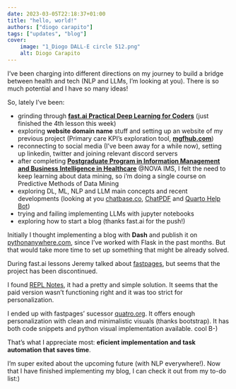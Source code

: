 ```yaml
---
date: 2023-03-05T22:18:37+01:00
title: "hello, world!"
authors: ["diogo carapito"]
tags: ["updates", "blog"]
cover:
    image: "1_Diogo DALL-E circle 512.png"
    alt: Diogo Carapito
---
```


I’ve been charging into different directions on my journey to build a bridge between health and tech (NLP and LLMs, I’m looking at you).
There is so much potential and I have so many ideas!

So, lately I’ve been:
- grinding through **[fast.ai Practical Deep Learning for Coders](https://www.youtube.com/watch?v=8SF_h3xF3cE&list=PLfYUBJiXbdtSvpQjSnJJ_PmDQB_VyT5iU)** (just finished the 4th lesson this week)
- exploring **website domain name** stuff and setting up an website of my previous project (Primary care KPI’s exploration tool, **[mgfhub.com](mgfhub.com)**)
- reconnecting to social media (I’ve been away for a while now), setting up linkedin, twitter and joining relevant discord servers
- after completing **[Postgraduate Program in Information Management and Business Intelligence in Healthcare](https://www.novaims.unl.pt/en/education/programs/postgraduate-programs-and-master-degree-programs/postgraduate-program-in-information-management-and-business-intelligence-in-healthcare/)** @NOVA IMS, I felt the need to keep learning about data mining, so i’m doing a single course on Predictive Methods of Data Mining
- exploring DL, ML, NLP and LLM main concepts and recent developments (looking at you [chatbase.co](https://www.chatbase.co/), [ChatPDF](https://www.chatpdf.com/) and [Quarto Help Bot](https://quarto-bot.onrender.com/))
- trying and failing implementing LLMs with jupyter notebooks
- exploring how to start a blog (thanks fast.ai for the push!)

Initially I thought implementing a blog with **Dash** and publish it on [pythonanywhere.com](https://www.pythonanywhere.com/), since I’ve worked with Flask in the past months.
But that would take more time to set up something that might be already solved.

During fast.ai lessons Jeremy talked about [fastpages](https://github.com/fastai/fastpages), but seems that the project has been discontinued.

I found [REPL Notes](https://replnotes.com/), it had a pretty and simple solution.
It seems that the paid version wasn’t functioning right and it was too strict for personalization.

I ended up with fastpages’ sucessor [quatro.org](https://quarto.org/).
It offers enough personalization with clean and minimalistic visuals (thanks bootstrap).
It has both code snippets and python visual implementation available.
cool B-)

That’s what I appreciate most: **eficient implementation and task automation that saves time**.

I’m super exited about the upcoming future (with NLP everywhere!).
Now that I have finished implementing my blog, I can check it out from my to-do list:)
